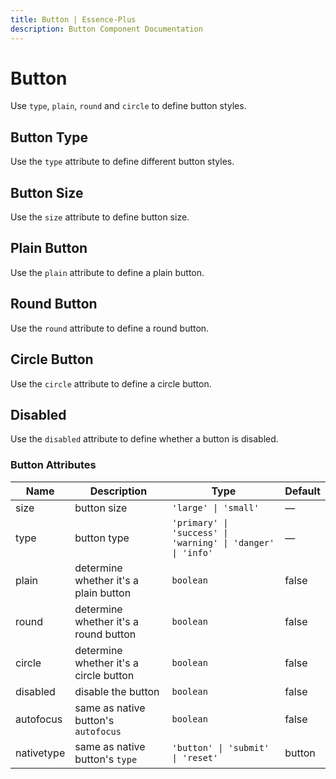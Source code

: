 ```yaml
---
title: Button | Essence-Plus
description: Button Component Documentation
---
```


# Button
Use `type`, `plain`, `round` and `circle` to define button styles.

## Button Type
Use the `type` attribute to define different button styles.
<preview path="../demo/button/Type.vue" title="Button Type" description="Button types include: default, primary, success, warning, danger and info"></preview>

## Button Size
Use the `size` attribute to define button size.
<preview path="../demo/button/Size.vue" title="Button Size" description="Buttons come in three sizes: large, default and small"></preview>

## Plain Button
Use the `plain` attribute to define a plain button.
<preview path="../demo/button/Plain.vue" title="Plain Button" description="Plain buttons have colored text while their backgrounds are white"></preview>

## Round Button
Use the `round` attribute to define a round button.
<preview path="../demo/button/Round.vue" title="Round Button" description="Round buttons have larger border radius"></preview>

## Circle Button
Use the `circle` attribute to define a circle button.
<preview path="../demo/button/Circle.vue" title="Circle Button" description="Circle buttons are commonly used for icon buttons"></preview>

## Disabled
Use the `disabled` attribute to define whether a button is disabled.
<preview path="../demo/button/Disabled.vue" title="Disabled" description="The button is not available when disabled"></preview>

### Button Attributes

| Name       | Description    | Type                                                    | Default |
|------------|---------------|--------------------------------------------------------|---------|
| size       | button size   | `'large' \| 'small'`                                    | —       |
| type       | button type   | `'primary' \| 'success' \| 'warning' \| 'danger' \| 'info'` | —     |
| plain      | determine whether it's a plain button | `boolean`                        | false   |
| round      | determine whether it's a round button | `boolean`                        | false   |
| circle     | determine whether it's a circle button | `boolean`                       | false   |
| disabled   | disable the button | `boolean`                                          | false   |
| autofocus  | same as native button's `autofocus` | `boolean`                         | false   |
| nativetype | same as native button's `type` | `'button' \| 'submit' \| 'reset'`      | button  |
